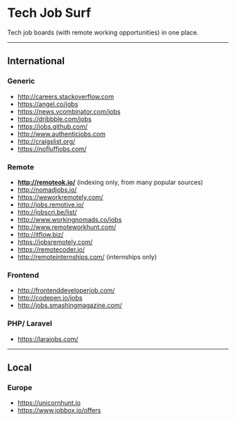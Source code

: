 # Tech Job Surf
Tech job boards (with remote working opportunities) in one place.

------------------------------------------------------------------

## International

### Generic
- http://careers.stackoverflow.com
- https://angel.co/jobs
- https://news.ycombinator.com/jobs
- https://dribbble.com/jobs
- https://jobs.github.com/
- http://www.authenticjobs.com
- http://craigslist.org/
- https://nofluffjobs.com/

### Remote
- **http://remoteok.io/** (indexing only, from many popular sources)
- http://nomadjobs.io/
- https://weworkremotely.com/
- http://jobs.remotive.io/
- http://jobscri.be/list/
- http://www.workingnomads.co/jobs
- http://www.remoteworkhunt.com/
- http://itflow.biz/
- https://jobsremotely.com/
- https://remotecoder.io/
- http://remoteinternships.com/ (internships only)

### Frontend
- http://frontenddeveloperjob.com/
- http://codepen.io/jobs
- http://jobs.smashingmagazine.com/

### PHP/ Laravel
- https://larajobs.com/

------------------------------------------------------------------

## Local 

### Europe
- https://unicornhunt.io
- https://www.jobbox.io/offers

